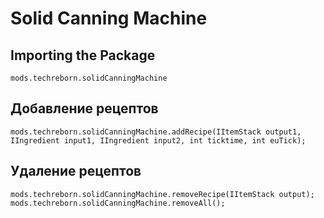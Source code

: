 # Solid Canning Machine

## Importing the Package
`mods.techreborn.solidCanningMachine`

## Добавление рецептов
```zenscript
mods.techreborn.solidCanningMachine.addRecipe(IItemStack output1, IIngredient input1, IIngredient input2, int ticktime, int euTick);
```

## Удаление рецептов
```zenscript
mods.techreborn.solidCanningMachine.removeRecipe(IItemStack output);
mods.techreborn.solidCanningMachine.removeAll();
```
